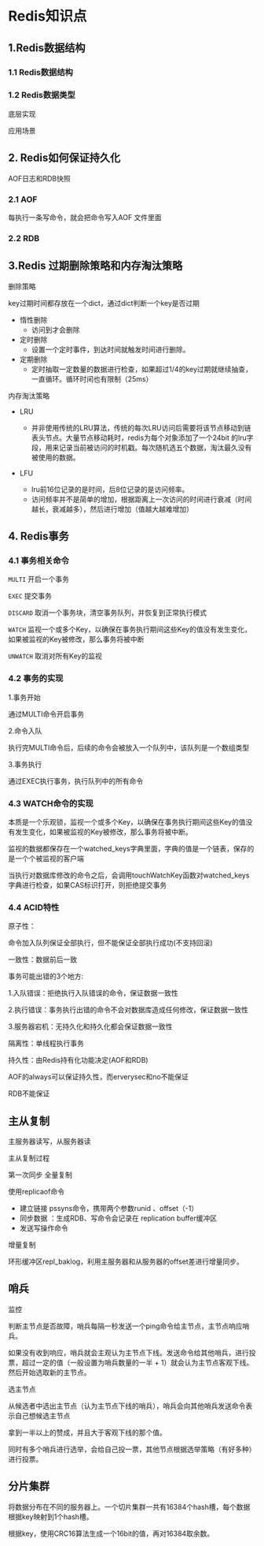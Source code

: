 # Redis知识点

## 1.Redis数据结构

### 1.1 Redis数据结构

### 1.2 Redis数据类型

底层实现

应用场景

## 2. Redis如何保证持久化

AOF日志和RDB快照

### 2.1 AOF

每执行一条写命令，就会把命令写入AOF 文件里面

### 2.2 RDB

## 3.Redis 过期删除策略和内存淘汰策略

删除策略

key过期时间都存放在一个dict，通过dict判断一个key是否过期

+ 惰性删除
  + 访问到才会删除
+ 定时删除
  + 设置一个定时事件，到达时间就触发时间进行删除。
+ 定期删除
  + 定时抽取一定数量的数据进行检查，如果超过1/4的key过期就继续抽查，一直循环。循环时间也有限制（25ms）

内存淘汰策略

+ LRU
  + 并非使用传统的LRU算法，传统的每次LRU访问后需要将该节点移动到链表头节点。大量节点移动耗时，redis为每个对象添加了一个24bit 的lru字段，用来记录当前被访问的时机戳。每次随机选五个数据，淘汰最久没有被使用的数据。

+ LFU
  + lru前16位记录的是时间，后8位记录的是访问频率。
  + 访问频率并不是简单的增加，根据距离上一次访问的时间进行衰减（时间越长，衰减越多），然后进行增加（值越大越难增加）

## 4. Redis事务

### 4.1 事务相关命令

`MULTI` 开启一个事务

`EXEC` 提交事务

`DISCARD` 取消一个事务块，清空事务队列，并恢复到正常执行模式

`WATCH` 监视一个或多个Key，以确保在事务执行期间这些Key的值没有发生变化，如果被监视的Key被修改，那么事务将被中断

`UNWATCH` 取消对所有Key的监视

### 4.2 事务的实现

1.事务开始

通过MULTI命令开启事务

2.命令入队

执行完MULTI命令后，后续的命令会被放入一个队列中，该队列是一个数组类型

3.事务执行

通过EXEC执行事务，执行队列中的所有命令

### 4.3 WATCH命令的实现

本质是一个乐观锁，监视一个或多个Key，以确保在事务执行期间这些Key的值没有发生变化，如果被监视的Key被修改，那么事务将被中断。

监视的数据都保存在一个watched\_keys字典里面，字典的值是一个链表，保存的是一个个被监视的客户端

当执行对数据库修改的命令之后，会调用touchWatchKey函数对watched\_keys字典进行检查，如果CAS标识打开，则拒绝提交事务

### 4.4 ACID特性

原子性：

命令加入队列保证全部执行，但不能保证全部执行成功(不支持回滚)

一致性：数据前后一致

事务可能出错的3个地方:

1.入队错误：拒绝执行入队错误的命令，保证数据一致性

2.执行错误：事务执行出错的命令不会对数据库造成任何修改，保证数据一致性

3.服务器宕机：无持久化和持久化都会保证数据一致性

隔离性：单线程执行事务

持久性：由Redis持有化功能决定(AOF和RDB)

AOF的always可以保证持久性，而erverysec和no不能保证

RDB不能保证

## 主从复制

主服务器读写，从服务器读

主从复制过程 

第一次同步 全量复制

使用replicaof命令 

+ 建立链接 pssyns命令，携带两个参数runid 、offset（-1）
+ 同步数据 ：生成RDB、写命令会记录在 replication buffer缓冲区
+ 发送写操作命令

增量复制

环形缓冲区repl_baklog，利用主服务器和从服务器的offset差进行增量同步。

## 哨兵

监控

判断主节点是否故障，哨兵每隔一秒发送一个ping命令给主节点，主节点响应哨兵。

如果没有收到响应，哨兵就会主观认为主节点下线。发送命令给其他哨兵，进行投票，超过一定的值（一般设置为哨兵数量的一半 + 1）就会认为主节点客观下线。然后开始选取新的主节点。

选主节点

从候选者中选出主节点（认为主节点下线的哨兵），哨兵会向其他哨兵发送命令表示自己想候选主节点

拿到一半以上的赞成，并且大于客观下线的那个值。

同时有多个哨兵进行选举，会给自己投一票，其他节点根据选举策略（有好多种）进行投票。

## 分片集群

将数据分布在不同的服务器上。一个切片集群一共有16384个hash槽，每个数据根据key映射到1个hash槽。

根据key，使用CRC16算法生成一个16bit的值，再对16384取余数。
